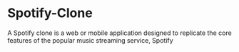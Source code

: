 ﻿# Spotify-Clone
A Spotify clone is a web or mobile application designed to replicate the core features of the popular music streaming service, Spotify
